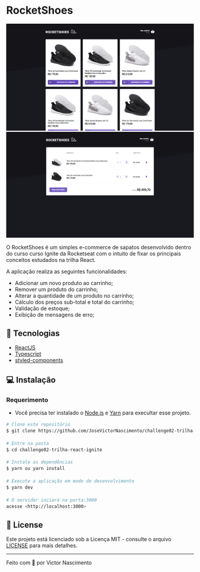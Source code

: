 # RocketShoes

![Podcastr preview](.github/app-preview.png)
![Podcastr preview 02](.github/app-preview-02.png)

O RocketShoes é um simples e-commerce de sapatos desenvolvido dentro do curso curso Ignite da Rocketseat com o intuito de fixar os principais conceitos estudados na trilha React.

A aplicação realiza as seguintes funcionalidades:

- Adicionar um novo produto ao carrinho;
- Remover um produto do carrinho;
- Alterar a quantidade de um produto no carrinho;
- Cálculo dos preços sub-total e total do carrinho;
- Validação de estoque;
- Exibição de mensagens de erro;

## :wrench: Tecnologias

- [ReactJS](https://reactjs.org/)
- [Typescript](https://www.typescriptlang.org/)
- [styled-components](https://styled-components.com/)

## :computer: Instalação

### Requerimento
- Você precisa ter instalado o [Node.js](https://nodejs.org/en/download/) e [Yarn](https://yarnpkg.com/) para execultar esse projeto.

```bash
# Clone este repositório
$ git clone https://github.com/JoseVictorNascimento/challenge02-trilha-react-ignite.git

# Entre na pasta
$ cd challenge02-trilha-react-ignite

# Instale as dependências
$ yarn ou yarn install

# Execute a aplicação em modo de desenvolvimento
$ yarn dev

# O servidor inciará na porta:3000
acesse <http://localhost:3000>
```

## 📝 License

Este projeto está licenciado sob a Licença MIT - consulte o arquivo [LICENSE](LICENSE) para mais detalhes.

---

Feito com 💜 por Victor Nascimento
